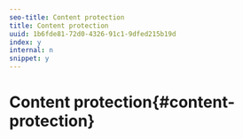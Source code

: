 ```yaml
---
seo-title: Content protection
title: Content protection
uuid: 1b6fde81-72d0-4326-91c1-9dfed215b19d
index: y
internal: n
snippet: y
---
```


# Content protection{#content-protection}

